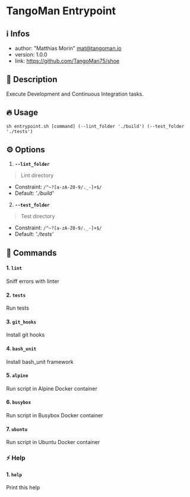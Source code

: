 TangoMan Entrypoint
===

## ℹ️ Infos

- author:  "Matthias Morin" <mat@tangoman.io>
- version: 1.0.0
- link:    https://github.com/TangoMan75/shoe


## 📑 Description

Execute Development and Continuous Integration tasks.

## 🔥 Usage

`sh entrypoint.sh [command] (--lint_folder './build') (--test_folder './tests')`

## ⚙️ Options

1. **`--lint_folder`**
> Lint directory 
  - Constraint: `/^~?[a-zA-Z0-9/._-]+$/`
  - Default: _'./build'_

2. **`--test_folder`**
> Test directory 
  - Constraint: `/^~?[a-zA-Z0-9/._-]+$/`
  - Default: _'./tests'_

## 🤖 Commands

#### 1. `lint`

Sniff errors with linter


#### 2. `tests`

Run tests


#### 3. `git_hooks`

Install git hooks


#### 4. `bash_unit`

Install bash_unit framework


#### 5. `alpine`

Run script in Alpine Docker container


#### 6. `busybox`

Run script in Busybox Docker container


#### 7. `ubuntu`

Run script in Ubuntu Docker container


### ⚡ Help

#### 1. `help`

Print this help


